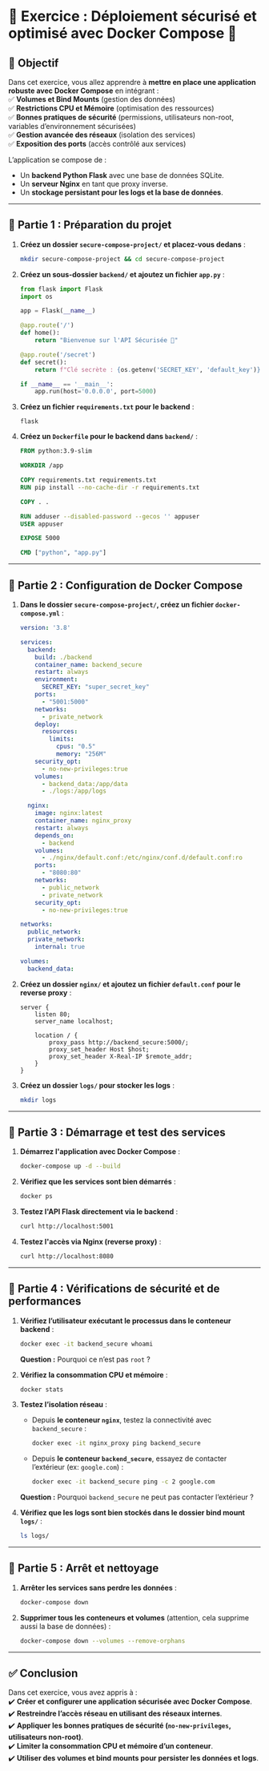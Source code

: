 

# **📝 Exercice : Déploiement sécurisé et optimisé avec Docker Compose 🚀**

## **📌 Objectif**
Dans cet exercice, vous allez apprendre à **mettre en place une application robuste avec Docker Compose** en intégrant :  
✅ **Volumes et Bind Mounts** (gestion des données)  
✅ **Restrictions CPU et Mémoire** (optimisation des ressources)  
✅ **Bonnes pratiques de sécurité** (permissions, utilisateurs non-root, variables d’environnement sécurisées)  
✅ **Gestion avancée des réseaux** (isolation des services)  
✅ **Exposition des ports** (accès contrôlé aux services)  

L’application se compose de :  
- Un **backend Python Flask** avec une base de données SQLite.  
- Un **serveur Nginx** en tant que proxy inverse.  
- Un **stockage persistant pour les logs et la base de données**.  

---

## **🎯 Partie 1 : Préparation du projet**
1. **Créez un dossier `secure-compose-project/` et placez-vous dedans** :
   ```sh
   mkdir secure-compose-project && cd secure-compose-project
   ```
2. **Créez un sous-dossier `backend/` et ajoutez un fichier `app.py`** :
   ```python
   from flask import Flask
   import os

   app = Flask(__name__)

   @app.route('/')
   def home():
       return "Bienvenue sur l'API Sécurisée 🚀"

   @app.route('/secret')
   def secret():
       return f"Clé secrète : {os.getenv('SECRET_KEY', 'default_key')}"

   if __name__ == '__main__':
       app.run(host='0.0.0.0', port=5000)
   ```

3. **Créez un fichier `requirements.txt` pour le backend** :
   ```
   flask
   ```

4. **Créez un `Dockerfile` pour le backend dans `backend/`** :
   ```dockerfile
   FROM python:3.9-slim

   WORKDIR /app

   COPY requirements.txt requirements.txt
   RUN pip install --no-cache-dir -r requirements.txt

   COPY . .

   RUN adduser --disabled-password --gecos '' appuser
   USER appuser

   EXPOSE 5000

   CMD ["python", "app.py"]
   ```

---

## **🎯 Partie 2 : Configuration de Docker Compose**
1. **Dans le dossier `secure-compose-project/`, créez un fichier `docker-compose.yml`** :
   ```yaml
   version: '3.8'

   services:
     backend:
       build: ./backend
       container_name: backend_secure
       restart: always
       environment:
         SECRET_KEY: "super_secret_key"
       ports:
         - "5001:5000"
       networks:
         - private_network
       deploy:
         resources:
           limits:
             cpus: "0.5"
             memory: "256M"
       security_opt:
         - no-new-privileges:true
       volumes:
         - backend_data:/app/data
         - ./logs:/app/logs

     nginx:
       image: nginx:latest
       container_name: nginx_proxy
       restart: always
       depends_on:
         - backend
       volumes:
         - ./nginx/default.conf:/etc/nginx/conf.d/default.conf:ro
       ports:
         - "8080:80"
       networks:
         - public_network
         - private_network
       security_opt:
         - no-new-privileges:true

   networks:
     public_network:
     private_network:
       internal: true

   volumes:
     backend_data:
   ```

2. **Créez un dossier `nginx/` et ajoutez un fichier `default.conf` pour le reverse proxy** :
   ```nginx
   server {
       listen 80;
       server_name localhost;

       location / {
           proxy_pass http://backend_secure:5000/;
           proxy_set_header Host $host;
           proxy_set_header X-Real-IP $remote_addr;
       }
   }
   ```

3. **Créez un dossier `logs/` pour stocker les logs** :
   ```sh
   mkdir logs
   ```

---

## **🎯 Partie 3 : Démarrage et test des services**
1. **Démarrez l'application avec Docker Compose** :
   ```sh
   docker-compose up -d --build
   ```
2. **Vérifiez que les services sont bien démarrés** :
   ```sh
   docker ps
   ```
3. **Testez l'API Flask directement via le backend** :
   ```sh
   curl http://localhost:5001
   ```
4. **Testez l'accès via Nginx (reverse proxy)** :
   ```sh
   curl http://localhost:8080
   ```

---

## **🎯 Partie 4 : Vérifications de sécurité et de performances**
1. **Vérifiez l’utilisateur exécutant le processus dans le conteneur backend** :
   ```sh
   docker exec -it backend_secure whoami
   ```
   **Question :** Pourquoi ce n’est pas `root` ?

2. **Vérifiez la consommation CPU et mémoire** :
   ```sh
   docker stats
   ```

3. **Testez l’isolation réseau** :  
   - Depuis **le conteneur `nginx`**, testez la connectivité avec `backend_secure` :
     ```sh
     docker exec -it nginx_proxy ping backend_secure
     ```
   - Depuis **le conteneur `backend_secure`**, essayez de contacter l’extérieur (ex: `google.com`) :
     ```sh
     docker exec -it backend_secure ping -c 2 google.com
     ```
   **Question :** Pourquoi `backend_secure` ne peut pas contacter l’extérieur ?

4. **Vérifiez que les logs sont bien stockés dans le dossier bind mount `logs/`** :
   ```sh
   ls logs/
   ```

---

## **🎯 Partie 5 : Arrêt et nettoyage**
1. **Arrêter les services sans perdre les données** :
   ```sh
   docker-compose down
   ```
2. **Supprimer tous les conteneurs et volumes** (attention, cela supprime aussi la base de données) :
   ```sh
   docker-compose down --volumes --remove-orphans
   ```

---

## **✅ Conclusion**
Dans cet exercice, vous avez appris à :  
✔️ **Créer et configurer une application sécurisée avec Docker Compose**.  
✔️ **Restreindre l’accès réseau en utilisant des réseaux internes**.  
✔️ **Appliquer les bonnes pratiques de sécurité (`no-new-privileges`, utilisateurs non-root)**.  
✔️ **Limiter la consommation CPU et mémoire d’un conteneur**.  
✔️ **Utiliser des volumes et bind mounts pour persister les données et logs**.  



